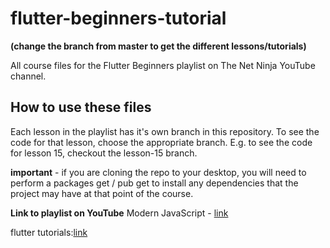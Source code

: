 # flutter-beginners-tutorial
**(change the branch from master to get the different lessons/tutorials)**

All course files for the Flutter Beginners playlist on The Net Ninja YouTube channel.

## How to use these files
Each lesson in the playlist has it's own branch in this repository. To see the code for that lesson, choose the appropriate branch. E.g. to see the code for lesson 15, checkout the lesson-15 branch.

**important** - if you are cloning the repo to your desktop, you will need to perform a packages get / pub get to install any dependencies that the project may have at that point of the course.

**Link to playlist on YouTube**
 Modern JavaScript - [link](https://www.youtube.com/redirect?event=video_description&q=https%3A%2F%2Fwww.thenetninja.co.uk%2Fudemy%2Fmodern-javascript&redir_token=QUFFLUhqa3lpVHUxbkxzWFQwcFdxMkhaM0t3MDM4d3IxQXxBQ3Jtc0tra1BXcjlsUDdjQV9hTTVkSzVKMnVrUU9kMWdMcmhERlpIeFlac3lCdVNDYlEwcnBXaGRwZy0ySHU3aml4LXZOeVdDeFVmMkhBS0RjaHdFdmlFTVVFcGhYMi1TQmg4cV9sSmdHOVpCZ3d2elE4THZ4Yw%3D%3D&v=sZw8opj38Vo)

flutter tutorials:[link](https://www.youtube.com/watch?v=sZw8opj38Vo)
